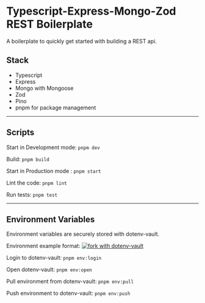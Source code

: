 # Typescript-Express-Mongo-Zod REST Boilerplate

A boilerplate to quickly get started with building a REST api.

## Stack

- Typescript
- Express
- Mongo with Mongoose
- Zod
- Pino
- pnpm for package management

---

## Scripts

Start in Development mode: `pnpm dev`

Build: `pnpm build`

Start in Production mode : `pnpm start`

Lint the code: `pnpm lint`

Run tests: `pnpm test`

---

## Environment Variables

Environment variables are securely stored with dotenv-vault.

Environment example format: [![fork with dotenv-vault](https://badge.dotenv.org/fork.svg?r=1)](https://vault.dotenv.org/project/vlt_2044fec0a36deab104f24264965c998a51566ae69c87c56d8405e2bc1fde303e/example)

Login to dotenv-vault: `pnpm env:login`

Open dotenv-vault: `pnpm env:open`

Pull environment from dotenv-vault: `pnpm env:pull`

Push environment to dotenv-vault: `pnpm env:push`
